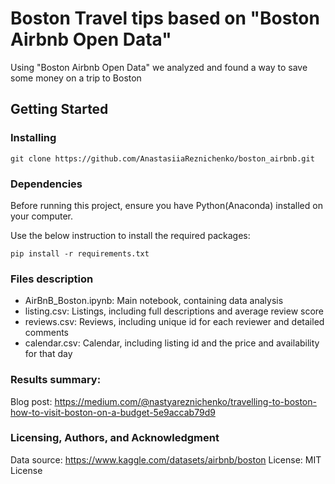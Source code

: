  # Boston Travel tips based on "Boston Airbnb Open Data" 

Using "Boston Airbnb Open Data" we analyzed and found a way to save some money on a trip to Boston

## Getting Started

### Installing

```
git clone https://github.com/AnastasiiaReznichenko/boston_airbnb.git
```

### Dependencies
Before running this project, ensure you have Python(Anaconda) installed on your computer. 

Use the below instruction to install the required packages:
```
pip install -r requirements.txt
```

### Files description
* AirBnB_Boston.ipynb: Main notebook, containing data analysis
* listing.csv: Listings, including full descriptions and average review score
* reviews.csv: Reviews, including unique id for each reviewer and detailed comments
* calendar.csv: Calendar, including listing id and the price and availability for that day

### Results summary:
Blog post: https://medium.com/@nastyareznichenko/travelling-to-boston-how-to-visit-boston-on-a-budget-5e9accab79d9

### Licensing, Authors, and Acknowledgment
Data source: https://www.kaggle.com/datasets/airbnb/boston
License: MIT License
